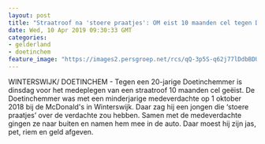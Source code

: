 ```yaml
---
layout: post
title: "Straatroof na 'stoere praatjes': OM eist 10 maanden cel tegen Doetinchemmer"
date: Wed, 10 Apr 2019 09:30:33 GMT
categories: 
- gelderland 
- doetinchem 
feature_image: "https://images2.persgroep.net/rcs/qQ-3p5S-q62j77lDdbBDUNE8FNs/diocontent/100632129/_fitwidth/400/?appId=21791a8992982cd8da851550a453bd7f&quality=0.7"
---
```


WINTERSWIJK/ DOETINCHEM - Tegen een 20-jarige Doetinchemmer is dinsdag voor het medeplegen van een straatroof 10 maanden cel geëist. De Doetinchemmer was met een minderjarige medeverdachte op 1 oktober 2018 bij de McDonald's in Winterswijk. Daar zag hij een jongen die ‘stoere praatjes’ over de verdachte zou hebben. Samen met de medeverdachte gingen ze naar buiten en namen hem mee in de auto. Daar moest hij zijn jas, pet, riem en geld afgeven.
